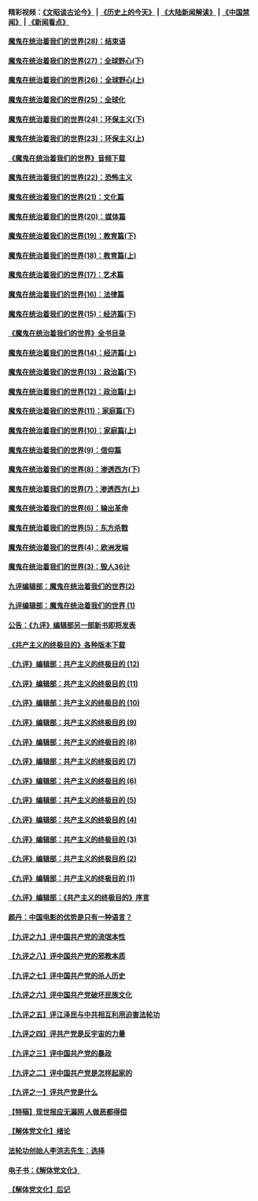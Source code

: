 #### 精彩视频：[《文昭谈古论今》](http://45.76.195.252/wenzhao) | [《历史上的今天》](http://45.76.195.252/today-in-history) | [《大陆新闻解读》](http://45.76.195.252/ntdtv-comedy) | [《中国禁闻》](http://45.76.195.252/ntdtv-news) | [《新闻看点》](http://45.76.195.252/news-insight) 

 #### [魔鬼在统治着我们的世界(28)：结束语](../pages/nsc422/n10936246.md?t=02110631) 

#### [魔鬼在统治着我们的世界(27)：全球野心(下)](../pages/nsc422/n10928319.md?t=02110631) 

#### [魔鬼在统治着我们的世界(26)：全球野心(上)](../pages/nsc422/n10900318.md?t=02110631) 

#### [魔鬼在统治着我们的世界(25)：全球化](../pages/nsc422/n10788205.md?t=02110631) 

#### [魔鬼在统治着我们的世界(24)：环保主义(下)](../pages/nsc422/n10695307.md?t=02110631) 

#### [魔鬼在统治着我们的世界(23)：环保主义(上)](../pages/nsc422/n10688613.md?t=02110631) 

#### [《魔鬼在统治着我们的世界》音频下载](../pages/nsc422/n10635553.md?t=02110631) 

#### [魔鬼在统治着我们的世界(22)：恐怖主义](../pages/nsc422/n10614727.md?t=02110631) 

#### [魔鬼在统治着我们的世界(21)：文化篇](../pages/nsc422/n10597706.md?t=02110631) 

#### [魔鬼在统治着我们的世界(20)：媒体篇](../pages/nsc422/n10586579.md?t=02110631) 

#### [魔鬼在统治着我们的世界(19)：教育篇(下)](../pages/nsc422/n10564808.md?t=02110631) 

#### [魔鬼在统治着我们的世界(18)：教育篇(上)](../pages/nsc422/n10526970.md?t=02110631) 

#### [魔鬼在统治着我们的世界(17)：艺术篇](../pages/nsc422/n10499093.md?t=02110631) 

#### [魔鬼在统治着我们的世界(16)：法律篇](../pages/nsc422/n10485969.md?t=02110631) 

#### [魔鬼在统治着我们的世界(15)：经济篇(下)](../pages/nsc422/n10469975.md?t=02110631) 

#### [《魔鬼在统治着我们的世界》全书目录](../pages/nsc422/n10464261.md?t=02110631) 

#### [魔鬼在统治着我们的世界(14)：经济篇(上)](../pages/nsc422/n10457370.md?t=02110631) 

#### [魔鬼在统治着我们的世界(13)：政治篇(下)](../pages/nsc422/n10448270.md?t=02110631) 

#### [魔鬼在统治着我们的世界(12)：政治篇(上)](../pages/nsc422/n10444576.md?t=02110631) 

#### [魔鬼在统治着我们的世界(11)：家庭篇(下)](../pages/nsc422/n10440961.md?t=02110631) 

#### [魔鬼在统治着我们的世界(10)：家庭篇(上)](../pages/nsc422/n10435448.md?t=02110631) 

#### [魔鬼在统治着我们的世界(9)：信仰篇](../pages/nsc422/n10432159.md?t=02110631) 

#### [魔鬼在统治着我们的世界(8)：渗透西方(下)](../pages/nsc422/n10429603.md?t=02110631) 

#### [魔鬼在统治着我们的世界(7)：渗透西方(上)](../pages/nsc422/n10426013.md?t=02110631) 

#### [魔鬼在统治着我们的世界(6)：输出革命](../pages/nsc422/n10421536.md?t=02110631) 

#### [魔鬼在统治着我们的世界(5)：东方杀戮](../pages/nsc422/n10417707.md?t=02110631) 

#### [魔鬼在统治着我们的世界(4)：欧洲发端](../pages/nsc422/n10414890.md?t=02110631) 

#### [魔鬼在统治着我们的世界(3)：毁人36计](../pages/nsc422/n10411583.md?t=02110631) 

#### [九评编辑部：魔鬼在统治着我们的世界(2)](../pages/nsc422/n10410036.md?t=02110631) 

#### [九评编辑部：魔鬼在统治着我们的世界 (1)](../pages/nsc422/n10406825.md?t=02110631) 

#### [公告：《九评》编辑部另一部新书即将发表](../pages/nsc422/n10405104.md?t=02110631) 

#### [《共产主义的终极目的》各种版本下载](../pages/nsc422/n10022138.md?t=02110631) 

#### [《九评》编辑部：共产主义的终极目的 (12)](../pages/nsc422/n9933272.md?t=02110631) 

#### [《九评》编辑部：共产主义的终极目的 (11)](../pages/nsc422/n9924973.md?t=02110631) 

#### [《九评》编辑部：共产主义的终极目的 (10)](../pages/nsc422/n9920883.md?t=02110631) 

#### [《九评》编辑部：共产主义的终极目的 (9)](../pages/nsc422/n9916363.md?t=02110631) 

#### [《九评》编辑部：共产主义的终极目的 (8)](../pages/nsc422/n9912488.md?t=02110631) 

#### [《九评》编辑部：共产主义的终极目的 (7)](../pages/nsc422/n9901176.md?t=02110631) 

#### [《九评》编辑部：共产主义的终极目的 (6)](../pages/nsc422/n9899359.md?t=02110631) 

#### [《九评》编辑部：共产主义的终极目的 (5)](../pages/nsc422/n9893174.md?t=02110631) 

#### [《九评》编辑部：共产主义的终极目的 (4)](../pages/nsc422/n9891246.md?t=02110631) 

#### [《九评》编辑部：共产主义的终极目的 (3)](../pages/nsc422/n9879879.md?t=02110631) 

#### [《九评》编辑部：共产主义的终极目的 (2)](../pages/nsc422/n9876205.md?t=02110631) 

#### [《九评》编辑部：共产主义的终极目的 (1)](../pages/nsc422/n9865857.md?t=02110631) 

#### [《九评》编辑部：《共产主义的终极目的》序言](../pages/nsc422/n9862666.md?t=02110631) 

#### [颜丹：中国电影的优势是只有一种语言？](../pages/nsc422/n9583062.md?t=02110631) 

#### [【九评之九】评中国共产党的流氓本性](../pages/nsc422/n737542.md?t=02110631) 

#### [【九评之八】评中国共产党的邪教本质](../pages/nsc422/n735942.md?t=02110631) 

#### [【九评之七】评中国共产党的杀人历史](../pages/nsc422/n733806.md?t=02110631) 

#### [【九评之六】评中国共产党破坏民族文化](../pages/nsc422/n731667.md?t=02110631) 

#### [【九评之五】评江泽民与中共相互利用迫害法轮功](../pages/nsc422/n730058.md?t=02110631) 

#### [【九评之四】评共产党是反宇宙的力量](../pages/nsc422/n727814.md?t=02110631) 

#### [【九评之三】评中国共产党的暴政](../pages/nsc422/n725597.md?t=02110631) 

#### [【九评之二】评中国共产党是怎样起家的](../pages/nsc422/n723946.md?t=02110631) 

#### [【九评之一】评共产党是什么](../pages/nsc422/n722529.md?t=02110631) 

#### [【特稿】现世报应无漏网 人做恶都得偿](../pages/nsc422/n4215167.md?t=02110631) 

#### [【解体党文化】绪论](../pages/nsc422/n1449356.md?t=02110631) 

#### [法轮功创始人李洪志先生：选择](../pages/nsc422/n3580738.md?t=02110631) 

#### [电子书：《解体党文化》](../pages/nsc422/n1573484.md?t=02110631) 

#### [【解体党文化】后记](../pages/nsc422/n1531999.md?t=02110631) 

